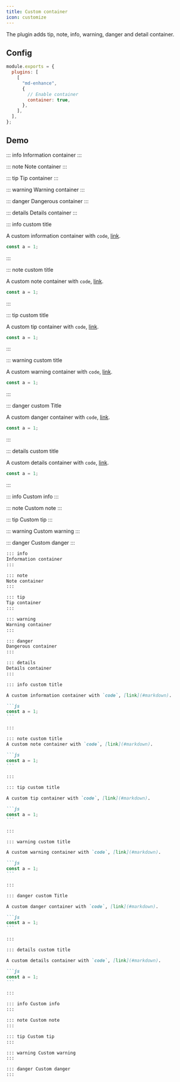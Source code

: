 ```yaml
---
title: Custom container
icon: customize
---
```


The plugin adds tip, note, info, warning, danger and detail container.

<!-- more -->

## Config

```js {7}
module.exports = {
  plugins: [
    [
      "md-enhance",
      {
        // Enable container
        container: true,
      },
    ],
  ],
};
```

## Demo

::: info
Information container
:::

::: note
Note container
:::

::: tip
Tip container
:::

::: warning
Warning container
:::

::: danger
Dangerous container
:::

::: details
Details container
:::

::: info custom title

A custom information container with `code`, [link](#markdown).

```js
const a = 1;
```

:::

::: note custom title

A custom note container with `code`, [link](#markdown).

```js
const a = 1;
```

:::

::: tip custom title

A custom tip container with `code`, [link](#markdown).

```js
const a = 1;
```

:::

::: warning custom title

A custom warning container with `code`, [link](#markdown).

```js
const a = 1;
```

:::

::: danger custom Title

A custom danger container with `code`, [link](#markdown).

```js
const a = 1;
```

:::

::: details custom title

A custom details container with `code`, [link](#markdown).

```js
const a = 1;
```

:::

::: info Custom info
:::

::: note Custom note
:::

::: tip Custom tip
:::

::: warning Custom warning
:::

::: danger Custom danger
:::

````md
::: info
Information container
:::

::: note
Note container
:::

::: tip
Tip container
:::

::: warning
Warning container
:::

::: danger
Dangerous container
:::

::: details
Details container
:::

::: info custom title

A custom information container with `code`, [link](#markdown).

```js
const a = 1;
```

:::

::: note custom title
A custom note container with `code`, [link](#markdown).

```js
const a = 1;
```

:::

::: tip custom title

A custom tip container with `code`, [link](#markdown).

```js
const a = 1;
```

:::

::: warning custom title

A custom warning container with `code`, [link](#markdown).

```js
const a = 1;
```

:::

::: danger custom Title

A custom danger container with `code`, [link](#markdown).

```js
const a = 1;
```

:::

::: details custom title

A custom details container with `code`, [link](#markdown).

```js
const a = 1;
```

:::

::: info Custom info
:::

::: note Custom note
:::

::: tip Custom tip
:::

::: warning Custom warning
:::

::: danger Custom danger
:::
````
